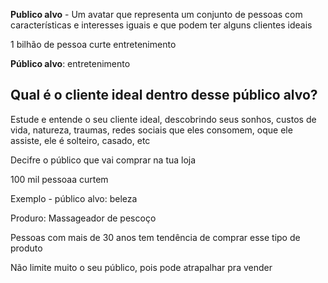 **Publico alvo** - Um avatar que representa um conjunto de pessoas com características e interesses iguais e que podem ter alguns clientes ideais

1 bilhão de pessoa curte entretenimento

**Público alvo**: entretenimento

## Qual é o cliente ideal dentro desse público alvo?

Estude e entende o seu cliente ideal, descobrindo seus sonhos, custos de vida, natureza, traumas, redes sociais que eles consomem, oque ele assiste, ele é solteiro, casado,  etc

Decifre o público que vai comprar na tua loja

100 mil pessoaa curtem

Exemplo - público alvo: beleza

Produro: Massageador de pescoço 

Pessoas com mais de 30 anos tem tendência de comprar esse tipo de produto

Não limite muito o seu público, pois pode atrapalhar pra vender